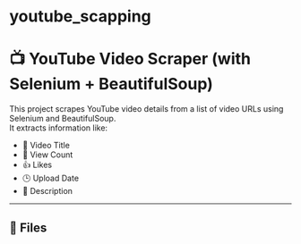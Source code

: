 # youtube_scapping
# 📺 YouTube Video Scraper (with Selenium + BeautifulSoup)

This project scrapes YouTube video details from a list of video URLs using Selenium and BeautifulSoup.  
It extracts information like:

- 🎯 Video Title
- 👀 View Count
- 👍 Likes
- 🕒 Upload Date
- 📝 Description

---

## 📂 Files

